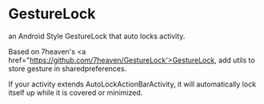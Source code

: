 GestureLock
===========

an Android Style GestureLock that auto locks activity.

Based on 7heaven's <a href="https://github.com/7heaven/GestureLock'>GestureLock</a>, add utils to store gesture in sharedpreferences.<p> 
If your activity extends AutoLockActionBarActivity, it will automatically lock itself up while it is covered or minimized.
